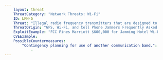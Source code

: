 ```yaml
---
    layout: threat
    ThreatCategory: "Network Threats: Wi-Fi"
    ID: LPN-5
    Threat: "Illegal radio frequency transmitters that are designed to block, jam, or otherwise interfere with authorized radio communications"
    ThreatOrigin: "GPS, Wi-Fi, and Cell Phone Jammers Frequently Asked Questions (FAQs) [^27]"
    ExploitExample: "FCC Fines Marriott $600,000 for Jamming Hotel Wi-Fi [^21]"
    CVEExample:
    PossibleCountermeasures:
        "Contingency planning for use of another communication band.":
            - 
---
```

